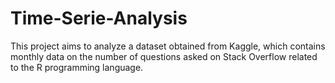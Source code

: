 # Time-Serie-Analysis
This project aims to analyze a dataset obtained from Kaggle, which contains monthly data on the number of questions asked on Stack Overflow related to the R programming language.
